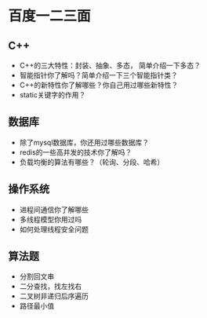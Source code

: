 # 百度一二三面

## C++

* C++的三大特性：封装、抽象、多态， 简单介绍一下多态？
* 智能指针你了解吗？简单介绍一下三个智能指针类？
* C++的新特性你了解哪些？你自己用过哪些新特性？
* static关键字的作用？

## 数据库

* 除了mysql数据库，你还用过哪些数据库？
* redis的一些高并发的技术你了解吗？
* 负载均衡的算法有哪些？（轮询、分段、哈希）

## 操作系统

* 进程间通信你了解哪些
* 多线程模型你用过吗
* 如何处理线程安全问题

## 算法题

* 分割回文串
* 二分查找，找左找右
* 二叉树非递归后序遍历
* 路径最小值
